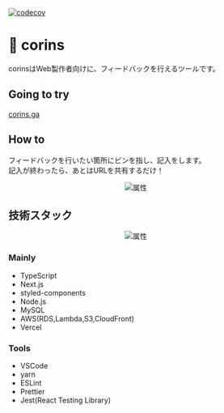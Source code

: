 [![codecov](https://codecov.io/gh/hsmon/corins/branch/master/graph/badge.svg?token=XUR4R9HWF8)](https://codecov.io/gh/hsmon/corins)

# 🚤 corins

corinsはWeb製作者向けに、フィードバックを行えるツールです。  


## Going to try

[corins.ga](https://corins.ga/)

## How to

フィードバックを行いたい箇所にピンを指し、記入をします。  
記入が終わったら、あとはURLを共有するだけ！

<div align="center">
<img src="https://user-images.githubusercontent.com/29920723/87234985-a8944980-c411-11ea-8e84-700a07ef49c6.gif" alt="属性" title="howto">
</div>


## 技術スタック

<div align="center">
<img src="https://user-images.githubusercontent.com/29920723/87236070-3165b200-c41f-11ea-8d85-8a10cb635d4f.png" alt="属性" title="howto">
</div>

### Mainly

- TypeScript
- Next.js
- styled-components
- Node.js
- MySQL
- AWS(RDS,Lambda,S3,CloudFront)
- Vercel

### Tools

- VSCode
- yarn
- ESLint
- Prettier
- Jest(React Testing Library)
